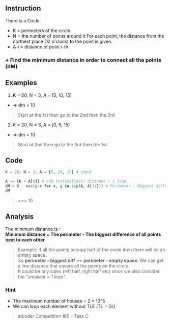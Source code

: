 ## Instruction
There is a Circle.
- K = perimeters of the circle
- N = the number of points around it
For each point, the distance from the northest place (12 o'clock) to the point is given. 
- A-i = distance of point i-th
### + Find the minimum distance in order to connect all the points (dM)

## Examples
1. K = 20, N = 3, A = [5, 10, 15]
- => dm = 10
> Start at the 1st then go to the 2nd then the 3rd

2. K = 20, N = 3, A = [0, 5, 15]
- => dm = 10
> Start at 2nd then go to the 3rd then the 1st

## Code
```python
K = 20; N = 3; A = [5, 10, 15] # input

A += [K + A[0]] # add 1st(smallest) distance + 1 loop 
dM = K - max(y-x for x, y in zip(A, A[1:])) # Perimeter - Bbggest difference of all points next to each other
dM
```
> \>>> 10
## Analysis
The minimum distance is : \
**Minimum distance = The perimeter - The biggest difference of all points next to each other**
> Example: If all the points occupy half of the circle then there will be an empty space. \
So **perimeter - biggest diff** == **perimeter - empty space**. We can get a line distance that covers all the points on the circle. \
> It could be any sides (left half, right half etc) since we also consider the _"smallest + 1 loop"_.

### Hint
- The maximum number of houses = 2 * 10^5
- We can loop each element without TLE (TL = 2s)

> atcoder Competition 160 - Task C